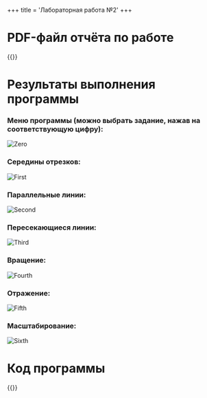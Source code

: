 +++
title = 'Лабораторная работа №2'
+++

# PDF-файл отчёта по работе
{{<button-dw text="PDF-файл" link="/lab2/Щербинин_Артем_Владимирович_Практическая_работа_2.pdf">}}

# Результаты выполнения программы

### Меню программы (можно выбрать задание, нажав на соответствующую цифру):
![Zero](/lab2/task0.png)
### Середины отрезков:
![First](/lab2/task1.png)
### Параллельные линии:
![Second](/lab2/task2.png)
### Пересекающиеся линии:
![Third](/lab2/task3.png)
### Вращение:
![Fourth](/lab2/task4.png)
### Отражение:
![Fifth](/lab2/task5.png)
### Масштабирование:
![Sixth](/lab2/task6.png)

# Код программы
{{<highlight-content main.py python>}}